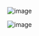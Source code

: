 ![image](https://github.com/user-attachments/assets/9b797895-cfcc-4d22-9b7d-7a9244d553fd)

![image](https://github.com/user-attachments/assets/6be94d26-e4ad-4ac8-9951-12d08961d14e)
